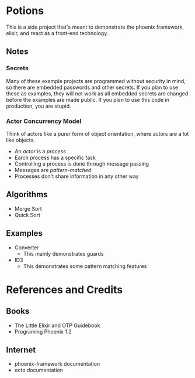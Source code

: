 # Potions

This is a side project that's meant to demonstrate the phoenix framework, elixir, and react as a front-end technology.

## Notes

### Secrets

Many of these example projects are programmed without security in mind, so there are embedded passwords and other secrets.
If you plan to use these as examples, they will not work as all embedded secrets are changed before the examples are made public.
If you plan to use this code in production, you are stupid.

### Actor Concurrency Model

Think of actors like a purer form of object orientation, where actors are a lot like objects.

* An _actor_ is a _process_
* Earch process has a specific task
* Controlling a process is done through message passing
* Messages are _pattern-matched_
* Processes don't share information in any other way

## Algorithms

* Merge Sort
* Quick Sort

## Examples

* Converter
    * This mainly demonstrates guards
* ID3
    * This demonstrates some pattern matching features

# References and Credits

## Books

* The Little Elixir and OTP Guidebook
* Programing Phoenix 1.2

## Internet

* phoenix-framework documentation
* ecto documentation
